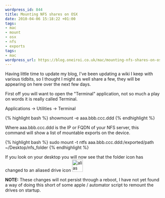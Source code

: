 ```yaml
--- 
wordpress_id: 844
title: Mounting NFS shares on OSX
date: 2010-04-06 15:18:22 +01:00
tags: 
- mac
- mount
- osx
- nfs
- exports
tags: 
- mac
wordpress_url: https://blog.oneiroi.co.uk/mac/mounting-nfs-shares-on-osx
---
```

Having little time to update my blog, I've been updating a wiki I keep with various tidbits, so I thought I might as well share a few, they will be appearing on here over the next few days.

First off you will want to open the "Terminal" application, not so much a play on words it is really called Terminal.

Applications -> Utilities -> Terminal

{% highlight bash %}
showmount -e aaa.bbb.ccc.ddd
{% endhighlight %}

Where aaa.bbb.ccc.ddd is the IP or FQDN of your NFS server, this command will show a list of mountable exports on the device.

{% highlight bash %}
sudo mount -t ntfs aaa.bbb.ccc.ddd:/exported/path ~/Desktop/nfs_folder
{% endhighlight %}

If you look on your desktop you will now see that the folder icon has changed to an aliased drive icon <a href="https://blog.oneiroi.co.uk/uploads/2010/04/2010-04-06_1615.png"><img src="https://blog.oneiroi.co.uk/uploads/2010/04/2010-04-06_1615.png" alt="alias drive icon" title="mac ALIAS drive" width="35" height="40" class="alignnone size-full wp-image-845" /></a>

<strong>
NOTE:</strong> These changes will not persist through a reboot, I have not yet found a way of doing this short of some apple / automator script to remount the drives on startup.
